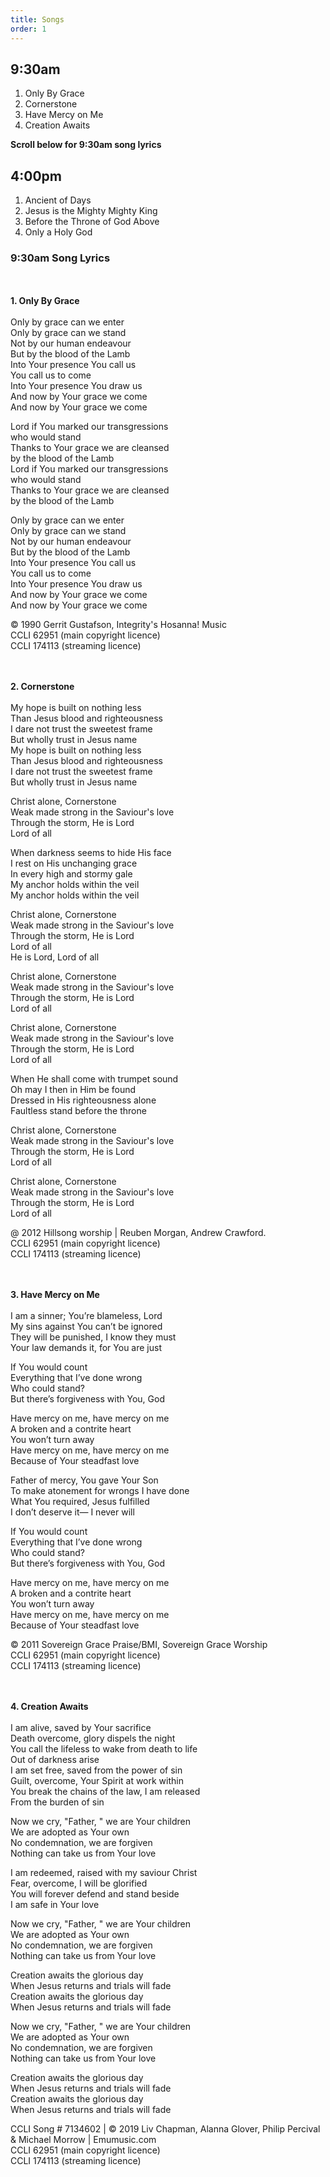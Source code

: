 ```yaml
---
title: Songs
order: 1
---
```


## 9:30am
1. Only By Grace
2. Cornerstone
3. Have Mercy on Me
4. Creation Awaits

**Scroll below for 9:30am song lyrics**

## 4:00pm
1. Ancient of Days
2. Jesus is the Mighty Mighty King
3. Before the Throne of God Above
4. Only a Holy God


### 9:30am Song Lyrics
<br><br>**1. Only By Grace**<br><br>
Only by grace can we enter  
Only by grace can we stand  
Not by our human endeavour  
But by the blood of the Lamb  
Into Your presence You call us  
You call us to come  
Into Your presence You draw us   
And now by Your grace we come  
And now by Your grace we come  

Lord if You marked our transgressions  
who would stand  
Thanks to Your grace we are cleansed  
by the blood of the Lamb  
Lord if You marked our transgressions  
who would stand  
Thanks to Your grace we are cleansed  
by the blood of the Lamb  
 
Only by grace can we enter  
Only by grace can we stand  
Not by our human endeavour  
But by the blood of the Lamb  
Into Your presence You call us  
You call us to come  
Into Your presence You draw us  
And now by Your grace we come  
And now by Your grace we come  

© 1990 Gerrit Gustafson, Integrity's Hosanna! Music  
CCLI 62951 (main copyright licence)  
CCLI 174113 (streaming licence)  


<br><br>**2. Cornerstone**<br><br>
My hope is built on nothing less  
Than Jesus blood and righteousness  
I dare not trust the sweetest frame  
But wholly trust in Jesus name  
My hope is built on nothing less  
Than Jesus blood and righteousness  
I dare not trust the sweetest frame  
But wholly trust in Jesus name  

Christ alone, Cornerstone  
Weak made strong in the Saviour's love  
Through the storm, He is Lord  
Lord of all  

When darkness seems to hide His face  
I rest on His unchanging grace  
In every high and stormy gale  
My anchor holds within the veil  
My anchor holds within the veil  

Christ alone, Cornerstone  
Weak made strong in the Saviour's love  
Through the storm, He is Lord  
Lord of all  
He is Lord, Lord of all  

Christ alone, Cornerstone  
Weak made strong in the Saviour's love  
Through the storm, He is Lord  
Lord of all  

Christ alone, Cornerstone  
Weak made strong in the Saviour's love  
Through the storm, He is Lord  
Lord of all  

When He shall come with trumpet sound  
Oh may I then in Him be found  
Dressed in His righteousness alone  
Faultless stand before the throne  

Christ alone, Cornerstone  
Weak made strong in the Saviour's love  
Through the storm, He is Lord  
Lord of all  

Christ alone, Cornerstone  
Weak made strong in the Saviour's love  
Through the storm, He is Lord  
Lord of all  

@ 2012 Hillsong worship | Reuben Morgan, Andrew Crawford.  
CCLI 62951 (main copyright licence)  
CCLI 174113 (streaming licence)  


<br><br>**3. Have Mercy on Me**<br><br>
I am a sinner; You’re blameless, Lord    
My sins against You can’t be ignored  
They will be punished, I know they must  
Your law demands it, for You are just  

If You would count  
Everything that I’ve done wrong  
Who could stand?  
But there’s forgiveness with You, God  

Have mercy on me, have mercy on me  
A broken and a contrite heart  
You won’t turn away  
Have mercy on me, have mercy on me  
Because of Your steadfast love  

Father of mercy, You gave Your Son  
To make atonement for wrongs I have done   
What You required, Jesus fulfilled  
I don’t deserve it— I never will  

If You would count  
Everything that I’ve done wrong    
Who could stand?  
But there’s forgiveness with You, God  

Have mercy on me, have mercy on me  
A broken and a contrite heart  
You won’t turn away  
Have mercy on me, have mercy on me  
Because of Your steadfast love  

© 2011 Sovereign Grace Praise/BMI, Sovereign Grace Worship  
CCLI 62951 (main copyright licence)  
CCLI 174113 (streaming licence)  


<br><br> **4. Creation Awaits** <br><br>
I am alive, saved by Your sacrifice  
Death overcome, glory dispels the night  
You call the lifeless to wake from death to life  
Out of darkness arise  
I am set free, saved from the power of sin  
Guilt, overcome, Your Spirit at work within  
You break the chains of the law, I am released  
From the burden of sin  

Now we cry, "Father, " we are Your children  
We are adopted as Your own  
No condemnation, we are forgiven  
Nothing can take us from Your love  

I am redeemed, raised with my saviour Christ  
Fear, overcome, I will be glorified  
You will forever defend and stand beside  
I am safe in Your love  
 
Now we cry, "Father, " we are Your children  
We are adopted as Your own  
No condemnation, we are forgiven  
Nothing can take us from Your love  

Creation awaits the glorious day  
When Jesus returns and trials will fade  
Creation awaits the glorious day  
When Jesus returns and trials will fade  
 
Now we cry, "Father, " we are Your children  
We are adopted as Your own  
No condemnation, we are forgiven  
Nothing can take us from Your love  

Creation awaits the glorious day  
When Jesus returns and trials will fade  
Creation awaits the glorious day  
When Jesus returns and trials will fade  

CCLI Song # 7134602 | © 2019 Liv Chapman, Alanna Glover, Philip Percival & Michael Morrow | Emumusic.com  
CCLI 62951 (main copyright licence)  
CCLI 174113 (streaming licence)  






